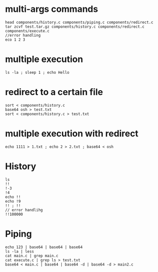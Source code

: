 # multi-args commands
```
head components/history.c components/piping.c components/redirect.c
tar zcvf test.tar.gz components/history.c components/redirect.c components/execute.c 
//error handling
eco 1 2 3
```
# multiple execution 
```
ls -la ; sleep 1 ; echo Hello
```
# redirect to a certain file 
```
sort < components/history.c 
base64 osh > test.txt 
sort < components/history.c > test.txt 
```

# multiple execution with redirect 
```
echo 1111 > 1.txt ; echo 2 > 2.txt ; base64 < osh 
```

# History 
```
ls
!!
!-3 
!4
echo !! 
echo !9
!! ; !! 
// error handlihg 
!!100000
```
# Piping
```
echo 123 | base64 | base64 | base64 
ls -la | less
cat main.c | grep main.c
cat execute.c | grep ls > test.txt 
base64 < main.c | base64 | base64 -d | base64 -d > main2.c
```

